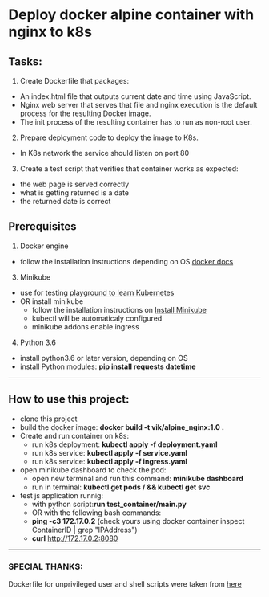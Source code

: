 # Deploy docker alpine container with nginx to k8s
## Tasks:
1. Create Dockerfile that packages:
 * An index.html file that outputs current date and time using JavaScript.
 * Nginx web server that serves that file and nginx execution is the default process for the resulting Docker image.
 * The init process of the resulting container has to run as non-root user.
2. Prepare deployment code to deploy the image to K8s.
 * In K8s network the service should listen on port 80
3. Create a test script that verifies that container works as expected:
 * the web page is served correctly
 * what is getting returned is a date
 * the returned date is correct

## Prerequisites
1. Docker engine
* follow the installation instructions depending on OS [docker docs](https://docs.docker.com/engine/install/)
3. Minikube
* use for testing [playground to learn Kubernetes](https://labs.play-with-k8s.com/)
* OR install minikube
  * follow the installation instructions on [Install Minikube](https://v1-18.docs.kubernetes.io/docs/tasks/tools/install-minikube/)
  * kubectl will be automaticaly configured
  * minikube addons enable ingress
4. Python 3.6
* install python3.6 or later version, depending on OS
* install Python modules: **pip install requests datetime**

-----------------------------------------------------------
## How to use this project:
* clone this project
* build the docker image:
  **docker build -t vik/alpine_nginx:1.0 .**
* Create and run container on k8s:
  * run k8s deployment: **kubectl apply -f deployment.yaml**
  * run k8s service: **kubectl apply -f service.yaml**
  * run k8s service: **kubectl apply -f ingress.yaml**
* open minikube dashboard to check the pod: 
  * open new terminal and run this command: **minikube dashboard**
  * run in terminal: **kubectl get pods / && kubectl get svc**
* test js application runnig:
  * with python script:**run test_container/main.py**
  * OR with the following bash commands: 
  * **ping -c3 172.17.0.2** (check yours using docker container inspect ContainerID | grep "IPAddress")
  * **curl** http://172.17.0.2:8080

-----------------------------------------------------------
### SPECIAL THANKS: 
Dockerfile for unprivileged user and shell scripts were taken from [here](https://github.com/nginxinc/docker-nginx-unprivileged/tree/main/stable/alpine)
